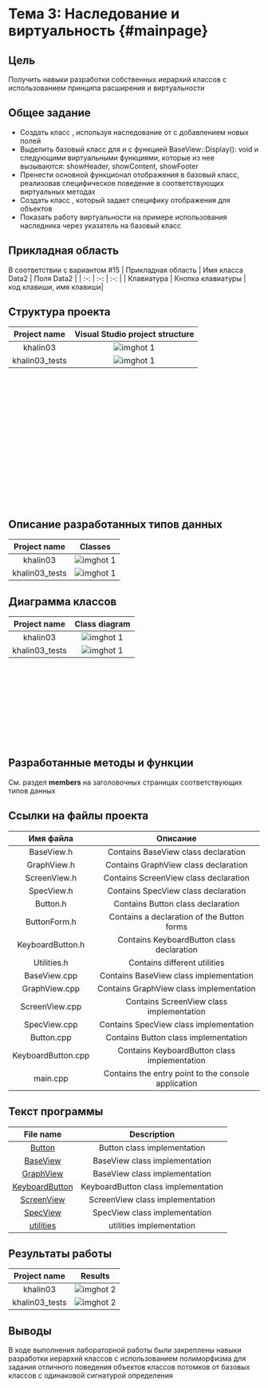# Тема 3: Наследование и виртуальность {#mainpage}

## Цель
Получить навыки разработки собственных иерархий классов с использованием принципа расширения и виртуальности


## Общее задание
- Создать класс <Data2>, используя наследование от <Data1> с добавлением новых полей
- Выделить базовый класс <BaseView> для <View1> и <View2> с функцией BaseView::Display(): void и следующими виртуальными функциями, которые из нее вызываются: showHeader, showContent, showFooter
- Пренести основной функционал отображения в базовый класс, реализовав специфическое поведение в соответствующих виртуальных методах
- Создать класс <View3>, который задает специфику отображения для объектов <Data2>
- Показать работу виртуальности на примере использования наследника через указатель на базовый класс 

## Прикладная область
В соответствии с вариантом #15
| Прикладная область | Имя класса Data2 | Поля Data2 |
| :-: | :-: | :-: | 
| Клавиатура | Кнопка клавиатуры | код клавиши, имя клавиши|

## Структура проекта
| Project name | Visual Studio project structure |
| :-: | :-: |
| khalin03 | ![imghot 1](screenshots/khalin03_struct.JPG) |
| khalin03_tests | ![imghot 1](screenshots/khalin03_tests_struct.JPG) |

<br><br><br><br><br><br><br><br><br><br><br><br><br><br><br>
## Описание разработанных типов данных
| Project name | Classes |
| :-: | :-: |
| khalin03 | ![imghot 1](screenshots/khalin03_classes.JPG) |
| khalin03_tests | ![imghot 1](screenshots/khalin03_tests_classes.JPG) |


## Диаграмма классов
| Project name | Class diagram |
| :-: | :-: |
| khalin03 | ![imghot 1](screenshots/khalin03_cd.JPG) |
| khalin03_tests | ![imghot 1](screenshots/khalin03_tests_cd.JPG) |

<br><br><br><br><br><br><br><br><br>
## Разработанные методы и функции
См. раздел <b>members</b> на заголовочных страницах соответствующих типов данных


## Ссылки на файлы проекта
| Имя файла | Описание|
| :-: | :-: |
| BaseView.h | Contains BaseView class declaration |
| GraphView.h | Contains GraphView class declaration |
| ScreenView.h | Contains ScreenView class declaration |
| SpecView.h | Contains SpecView class declaration |
| Button.h | Contains Button class declaration |
| ButtonForm.h | Contains a declaration of the Button forms |
| KeyboardButton.h | Contains KeyboardButton class declaration |
| Utilities.h | Contains different utilities |
| BaseView.cpp | Contains BaseView class implementation |
| GraphView.cpp | Contains GraphView class implementation |
| ScreenView.cpp | Contains ScreenView class implementation |
| SpecView.cpp | Contains SpecView class implementation |
| Button.cpp | Contains Button class implementation |
| KeyboardButton.cpp | Contains KeyboardButton class implementation |
| main.cpp | Contains the entry point to the console application |


## Текст программы
| File name | Description |
| :-: | :-: |
|<a href="_button_8h_source.html">Button</a> | Button class implementation | 
|<a href="_base_view_8h_source.html">BaseView</a> | BaseView class implementation | 
|<a href="_graph_view_8h_source.html">GraphView</a> | BaseView class implementation | 
|<a href="_keyboard_button_8h_source.html">KeyboardButton</a> | KeyboardButton class implementation | 
|<a href="_screen_view_8h_source.html">ScreenView</a> | ScreenView class implementation | 
|<a href="_spec_view_8h_source.html">SpecView</a> | SpecView class implementation | 
|<a href="_utilities_8h_source.html">utilities</a> | utilities implementation | 

## Результаты работы
| Project name | Results |
| :-: | :-: | 
| khalin03  |![imghot 2](screenshots/khalin03_res.JPG) |
| khalin03_tests  |![imghot 2](screenshots/khalin03_tests_res.JPG) |


## Выводы
В ходе выполнения лабораторной работы были закреплены навыки разработки иерархий классов с использованием полиморфизма для задания отличного поведения объектов классов потомков от базовых классов с одинаковой сигнатурой определения